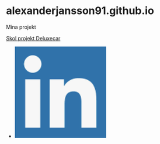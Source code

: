# alexanderjansson91.github.io
<link rel="stylesheet" type="text/css" href="design.css?" />

<p>Mina projekt</p>
<a href="https://alexanderjansson91.github.io/Deluxepark/">Skol projekt Deluxecar</a>
<ul class="link">
   <li><a href="https://www.linkedin.com/in/alexander-jansson-6a5645192/"> <img src="linkdin.png" alt="boka"</a></li>
</ul>

